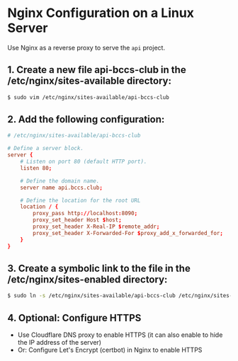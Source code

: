 # Nginx Configuration on a Linux Server

Use Nginx as a reverse proxy to serve the `api` project.

## 1. Create a new file api-bccs-club in the /etc/nginx/sites-available directory:
```bash
$ sudo vim /etc/nginx/sites-available/api-bccs-club
```

## 2. Add the following configuration:
```conf
# /etc/nginx/sites-available/api-bccs-club

# Define a server block.
server {
    # Listen on port 80 (default HTTP port).
    listen 80;

    # Define the domain name.
    server name api.bccs.club;

    # Define the location for the root URL
    location / {
        proxy_pass http://localhost:8090;
        proxy_set_header Host $host;
        proxy_set_header X-Real-IP $remote_addr;
        proxy_set_header X-Forwarded-For $proxy_add_x_forwarded_for;
    }
}
```

## 3. Create a symbolic link to the file in the /etc/nginx/sites-enabled directory:
```bash
$ sudo ln -s /etc/nginx/sites-available/api-bccs-club /etc/nginx/sites-enabled/
```

## 4. Optional: Configure HTTPS

- Use Cloudflare DNS proxy to enable HTTPS (it can also enable to hide the IP address of the server)
- Or: Configure Let's Encrypt (certbot) in Nginx to enable HTTPS
